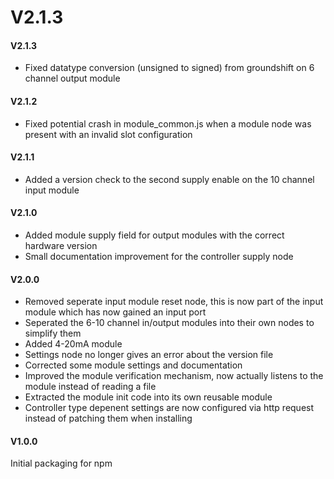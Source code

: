 # V2.1.3

#### V2.1.3
- Fixed datatype conversion (unsigned to signed) from groundshift on 6 channel output module

#### V2.1.2
- Fixed potential crash in module_common.js when a module node was present with an invalid slot configuration

#### V2.1.1
- Added a version check to the second supply enable on the 10 channel input module

#### V2.1.0
- Added module supply field for output modules with the correct hardware version
- Small documentation improvement for the controller supply node

#### V2.0.0
- Removed seperate input module reset node, this is now part of the input module which has now gained an input port
- Seperated the 6-10 channel in/output modules into their own nodes to simplify them
- Added 4-20mA module
- Settings node no longer gives an error about the version file
- Corrected some module settings and documentation
- Improved the module verification mechanism, now actually listens to the module instead of reading a file
- Extracted the module init code into its own reusable module
- Controller type depenent settings are now configured via http request instead of patching them when installing

#### V1.0.0
Initial packaging for npm
